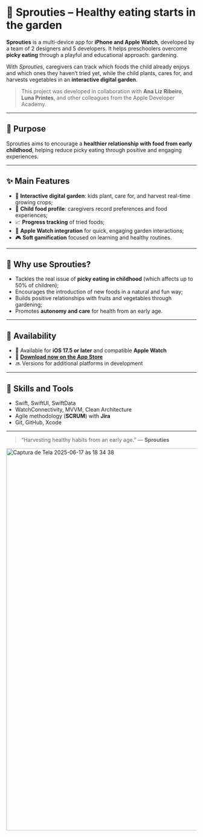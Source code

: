 # 🌱 Sprouties – Healthy eating starts in the garden

**Sprouties** is a multi-device app for **iPhone and Apple Watch**, developed by a team of 2 designers and 5 developers. It helps preschoolers overcome **picky eating** through a playful and educational approach: gardening.

With *Sprouties*, caregivers can track which foods the child already enjoys and which ones they haven’t tried yet, while the child plants, cares for, and harvests vegetables in an **interactive digital garden**.

> This project was developed in collaboration with **Ana Liz Ribeiro**, **Luna Printes**, and other colleagues from the Apple Developer Academy.

---

## 🎯 Purpose

Sprouties aims to encourage a **healthier relationship with food from early childhood**, helping reduce picky eating through positive and engaging experiences.

---

## ✨ Main Features

- 🌿 **Interactive digital garden**: kids plant, care for, and harvest real-time growing crops;
- 🧒 **Child food profile**: caregivers record preferences and food experiences;
- 📈 **Progress tracking** of tried foods;
- 📱 **Apple Watch integration** for quick, engaging garden interactions;
- 🎮 **Soft gamification** focused on learning and healthy routines.

---

## 🧠 Why use Sprouties?

- Tackles the real issue of **picky eating in childhood** (which affects up to 50% of children);
- Encourages the introduction of new foods in a natural and fun way;
- Builds positive relationships with fruits and vegetables through gardening;
- Promotes **autonomy and care** for health from an early age.

---

## 📲 Availability

- 📱 Available for **iOS 17.5 or later** and compatible **Apple Watch**
- 🔗 **[Download now on the App Store](https://apple.co/3Hnx5Ey)**
- 🔜 Versions for additional platforms in development

---

## 🧩 Skills and Tools

- Swift, SwiftUI, SwiftData  
- WatchConnectivity, MVVM, Clean Architecture  
- Agile methodology (**SCRUM**) with **Jira**  
- Git, GitHub, Xcode

---

> “Harvesting healthy habits from an early age.” — **Sprouties**

<img width="1009" alt="Captura de Tela 2025-06-17 às 18 34 38" src="https://github.com/user-attachments/assets/f25b6b0a-b8f2-4555-b448-a28dce7c53c1" />

